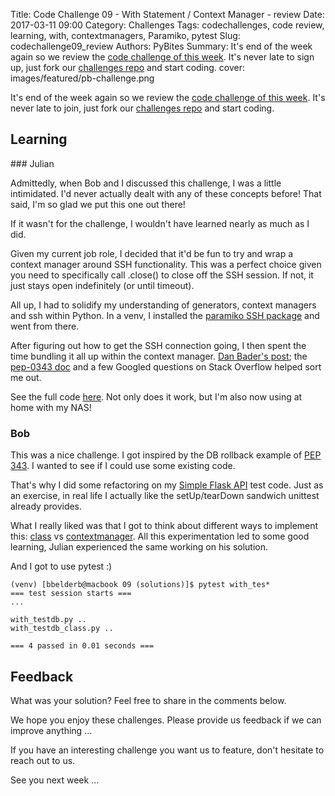 Title: Code Challenge 09 - With Statement / Context Manager - review
Date: 2017-03-11 09:00
Category: Challenges
Tags: codechallenges, code review, learning, with, contextmanagers, Paramiko, pytest
Slug: codechallenge09_review
Authors: PyBites
Summary: It's end of the week again so we review the [code challenge of this week](http://pybit.es/codechallenge09.html). It's never late to sign up, just fork our [challenges repo](https://github.com/pybites/challenges) and start coding.
cover: images/featured/pb-challenge.png

It's end of the week again so we review the [code challenge of this week](http://pybit.es/codechallenge09.html). It's never late to join, just fork our [challenges repo](https://github.com/pybites/challenges) and start coding.

## Learning

### Julian

Admittedly, when Bob and I discussed this challenge, I was a little intimidated. I'd never actually dealt with any of these concepts before! That said, I'm so glad we put this one out there!

If it wasn't for the challenge, I wouldn't have learned nearly as much as I did.

Given my current job role, I decided that it'd be fun to try and wrap a context manager around SSH functionality. This was a perfect choice given you need to specifically call .close() to close off the SSH session. If not, it just stays open indefinitely (or until timeout).

All up, I had to solidify my understanding of generators, context managers and ssh within Python.
In a venv, I installed the [paramiko SSH package](http://www.paramiko.org/) and went from there.

After figuring out how to get the SSH connection going, I then spent the time bundling it all up within the context manager. [Dan Bader's post](https://dbader.org/blog/python-context-managers-and-with-statement); the [pep-0343 doc](https://www.python.org/dev/peps/pep-0343/) and a few Googled questions on Stack Overflow helped sort me out.

See the full code [here](https://github.com/pybites/challenges/blob/solutions/09/with_ssh.py). Not only does it work, but I'm also now using at home with my NAS!

### Bob

This was a nice challenge. I got inspired by the DB rollback example of [PEP 343](https://www.python.org/dev/peps/pep-0343/). I wanted to see if I could use some existing code. 

That's why I did some refactoring on my [Simple Flask API](http://pybit.es/simple-flask-api.html) test code. Just as an exercise, in real life I actually like the setUp/tearDown sandwich unittest already provides. 

What I really liked was that I got to think about different ways to implement this: [class](https://github.com/pybites/challenges/blob/solutions/09/with_testdb_class.py) vs [contextmanager](https://github.com/pybites/challenges/blob/solutions/09/with_testdb.py). All this experimentation led to some good learning, Julian experienced the same working on his solution.

And I got to use pytest :)

	(venv) [bbelderb@macbook 09 (solutions)]$ pytest with_tes*
	=== test session starts ===
	...

	with_testdb.py ..
	with_testdb_class.py ..

	=== 4 passed in 0.01 seconds ===

## Feedback

What was your solution? Feel free to share in the comments below.

We hope you enjoy these challenges. Please provide us feedback if we can improve anything ...

If you have an interesting challenge you want us to feature, don't hesitate to reach out to us.

See you next week ...
